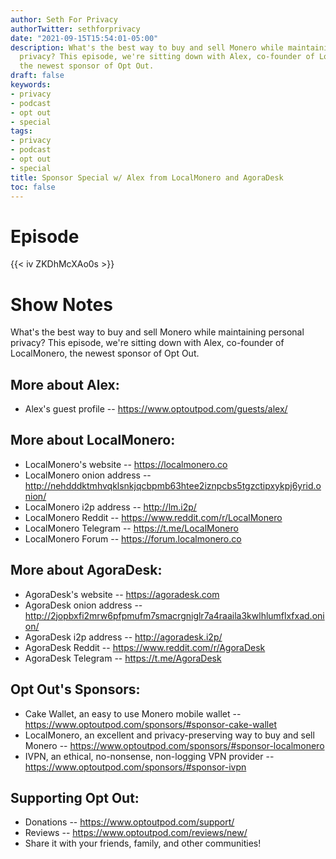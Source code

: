 ```yaml
---
author: Seth For Privacy
authorTwitter: sethforprivacy
date: "2021-09-15T15:54:01-05:00"
description: What's the best way to buy and sell Monero while maintaining personal
  privacy? This episode, we're sitting down with Alex, co-founder of LocalMonero,
  the newest sponsor of Opt Out.
draft: false
keywords:
- privacy
- podcast
- opt out
- special
tags:
- privacy
- podcast
- opt out
- special
title: Sponsor Special w/ Alex from LocalMonero and AgoraDesk
toc: false
---
```


# Episode

<div id="buzzsprout-player-9201187"></div><script src="https://www.buzzsprout.com/1790481/9201187-sponsor-special-w-alex-from-localmonero-and-agoradesk.js?container_id=buzzsprout-player-9201187&player=small" type="text/javascript" charset="utf-8"></script>

{{< iv ZKDhMcXAo0s >}}

# Show Notes

What's the best way to buy and sell Monero while maintaining personal privacy? This episode, we're sitting down with Alex, co-founder of LocalMonero, the newest sponsor of Opt Out.

## More about Alex:

- Alex's guest profile -- https://www.optoutpod.com/guests/alex/ 

## More about LocalMonero:

- LocalMonero's website -- https://localmonero.co
- LocalMonero onion address -- http://nehdddktmhvqklsnkjqcbpmb63htee2iznpcbs5tgzctipxykpj6yrid.onion/
- LocalMonero i2p address -- http://lm.i2p/
- LocalMonero Reddit --  https://www.reddit.com/r/LocalMonero
- LocalMonero Telegram -- https://t.me/LocalMonero
- LocalMonero Forum -- https://forum.localmonero.co

## More about AgoraDesk:

- AgoraDesk's website -- https://agoradesk.com
- AgoraDesk onion address -- http://2jopbxfi2mrw6pfpmufm7smacrgniglr7a4raaila3kwlhlumflxfxad.onion/
- AgoraDesk i2p address -- http://agoradesk.i2p/
- AgoraDesk Reddit -- https://www.reddit.com/r/AgoraDesk
- AgoraDesk Telegram -- https://t.me/AgoraDesk

## Opt Out's Sponsors:

- Cake Wallet, an easy to use Monero mobile wallet -- https://www.optoutpod.com/sponsors/#sponsor-cake-wallet
- LocalMonero, an excellent and privacy-preserving way to buy and sell Monero -- https://www.optoutpod.com/sponsors/#sponsor-localmonero
- IVPN, an ethical, no-nonsense, non-logging VPN provider -- https://www.optoutpod.com/sponsors/#sponsor-ivpn

## Supporting Opt Out:

- Donations -- https://www.optoutpod.com/support/
- Reviews -- https://www.optoutpod.com/reviews/new/
- Share it with your friends, family, and other communities!
